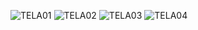 ![TELA01](https://github.com/rejaneinfnet/TASK_MANAGER/assets/168041684/5c912dc3-264e-4d96-9dba-6b478c1ff9b5)
![TELA02](https://github.com/rejaneinfnet/TASK_MANAGER/assets/168041684/39f7ee81-f3a2-42d5-873c-e3d9f50fcd86)
![TELA03](https://github.com/rejaneinfnet/TASK_MANAGER/assets/168041684/485630b6-fa2f-423e-98d1-7b7dc390f093)
![TELA04](https://github.com/rejaneinfnet/TASK_MANAGER/assets/168041684/89974fd6-2a79-408f-8233-58480065da61)
